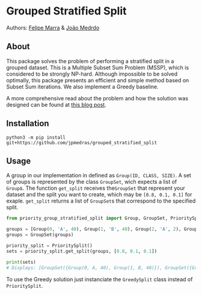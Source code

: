 # Grouped Stratified Split
Authors: [Felipe Marra](https://github.com/FelipeMarra) & [João Medrdo](https://github.com/jpmedras)
## About
This package solves the problem of performing a stratified split in a grouped dataset. This is a Multiple Subset Sum Problem (MSSP), which is considered to be strongly NP-hard. Although impossible to be solved optimally, this package presents an efficient and simple method based on Subset Sum iterations. We also implement a Greedy baseline.

A more comprehensive read about the problem and how the solution was designed can be found at [this blog post](https://medium.com/@felipeferreiramarra/stratified-split-for-grouped-datasets-with-dynamic-programming-76928a5f7eca).

## Installation
```Bach
python3 -m pip install git+https://github.com/jpmedras/grouped_stratified_split
```

## Usage
A group in our implementation in defined as `Group(ID, CLASS, SIZE)`. A set of groups is represented by the class `GroupSet`, wich expects a list of `Group`s. The function `get_split` receives the`GroupSet` that represent your dataset and the split you want to create, which may be `[0.8, 0.1, 0.1]` for exaple. `get_split` returns a list of `GroupSet`s that correspond to the specified split.
```Python
from priority_group_stratified_split import Group, GroupSet, PrioritySplit

groups = [Group(0, 'A', 40), Group(1, 'B', 40), Group(2, 'A', 2), Group(3, 'B', 8), Group(4, 'A', 4), Group(5, 'B', 6)]
groups = GroupSet(groups)

priority_split = PrioritySplit()
sets = priority_split.get_split(groups, [0.8, 0.1, 0.1])

print(sets)
# Displays: [GroupSet({Group(0, A, 40), Group(1, B, 40)}), GroupSet({Group(4, A, 4), Group(5, B, 6)}), GroupSet({Group(2, A, 2), Group(3, B, 8)})]
```
To use the Greedy solution just instanciate the `GreedySplit` class instead of `PrioritySplit`.

